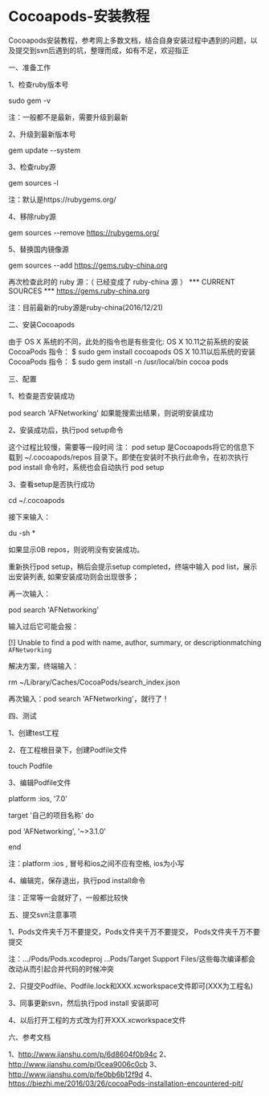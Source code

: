 # Cocoapods-安装教程
Cocoapods安装教程，参考网上多数文档，结合自身安装过程中遇到的问题，以及提交到svn后遇到的坑，整理而成，如有不足，欢迎指正

一、准备工作

1、检查ruby版本号

sudo gem -v

注：一般都不是最新，需要升级到最新

2、升级到最新版本号

gem update --system

3、检查ruby源

gem sources -l

注：默认是https://rubygems.org/

4、移除ruby源

gem sources --remove https://rubygems.org/

5、替换国内镜像源

gem sources --add https://gems.ruby-china.org

再次检查此时的 ruby 源：（ 已经变成了 ruby-china 源 ）
*** CURRENT SOURCES ***
https://gems.ruby-china.org

注：目前最新的ruby源是ruby-china(2016/12/21)

二、安装Cocoapods

由于 OS X 系统的不同，此处的指令也是有些变化:
OS X 10.11之前系统的安装 CocoaPods 指令： $ sudo gem install cocoapods
OS X 10.11以后系统的安装 CocoaPods 指令： $ sudo gem install -n /usr/local/bin cocoa pods

三、配置

1、检查是否安装成功

pod search 'AFNetworking'
如果能搜索出结果，则说明安装成功

2、安装成功后，执行pod setup命令

这个过程比较慢，需要等一段时间
注： pod setup 是Cocoapods将它的信息下载到 ~/.cocoapods/repos 目录下。即使在安装时不执行此命令，在初次执行 pod install 命令时，系统也会自动执行 pod setup

3、查看setup是否执行成功

cd ~/.cocoapods

接下来输入：

du -sh *

如果显示0B repos，则说明没有安装成功。

重新执行pod setup，稍后会提示setup completed，终端中输入 pod list，展示出安装列表, 如果安装成功则会出现很多；

再一次输入：

pod search 'AFNetworking'

输入过后它可能会报：

[!] Unable to find a pod with name, author, summary, or descriptionmatching `AFNetworking`

解决方案，终端输入：

rm ~/Library/Caches/CocoaPods/search_index.json

再次输入：pod search 'AFNetworking'，就行了！

四、测试

1、创建test工程

2、在工程根目录下，创建Podfile文件

touch Podfile

3、编辑Podfile文件

platform :ios, '7.0'

target '自己的项目名称' do

pod 'AFNetworking', '~>3.1.0'

end

注：platform :ios , 冒号和ios之间不应有空格, ios为小写

4、编辑完，保存退出，执行pod install命令

注：正常等一会就好了，一般都比较快

五、提交svn注意事项

1、Pods文件夹千万不要提交，Pods文件夹千万不要提交， Pods文件夹千万不要提交

注：…/Pods/Pods.xcodeproj …Pods/Target Support Files/这些每次编译都会改动从而引起合并代码的时候冲突

2、只提交Podfile、Podfile.lock和XXX.xcworkspace文件即可(XXX为工程名)

3、同事更新svn，然后执行pod install 安装即可

4、以后打开工程的方式改为打开XXX.xcworkspace文件

六、参考文档

1、http://www.jianshu.com/p/6d8604f0b94c
2、http://www.jianshu.com/p/0cea9006c0cb
3、http://www.jianshu.com/p/fe0bb6b12f9d
4、https://biezhi.me/2016/03/26/cocoaPods-installation-encountered-pit/
